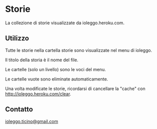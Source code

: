 Storie
======

La collezione di storie visualizzate da ioleggo.heroku.com.

Utilizzo
--------
Tutte le storie nella cartella storie sono visualizzate nel menu di ioleggo.

Il titolo della storia è il nome del file.

Le cartelle (solo un livello) sono le voci del menu.

Le cartelle vuote sono eliminate automaticamente.

Una volta modificate le storie, ricordarsi di cancellare la "cache" con http://ioleggo.heroku.com/clear.

Contatto
--------
ioleggo.ticino@gmail.com
